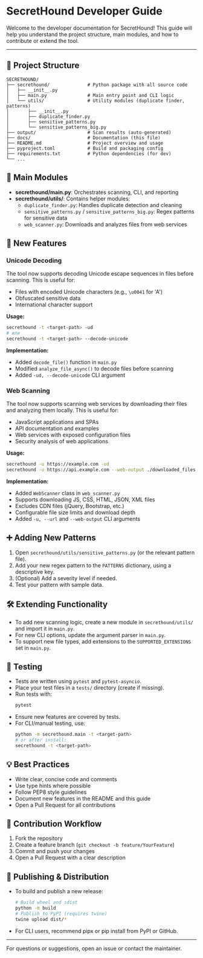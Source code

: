 # SecretHound Developer Guide

Welcome to the developer documentation for SecretHound! This guide will help you understand the project structure, main modules, and how to contribute or extend the tool.

---

## 📁 Project Structure

```
SECRETHOUND/
├── secrethound/              # Python package with all source code
│   ├── __init__.py
│   ├── main.py               # Main entry point and CLI logic
│   └── utils/                # Utility modules (duplicate finder, patterns)
│       ├── __init__.py
│       ├── duplicate_finder.py
│       ├── sensitive_patterns.py
│       └── sensitive_patterns_big.py
├── output/                   # Scan results (auto-generated)
├── docs/                     # Documentation (this file)
├── README.md                 # Project overview and usage
├── pyproject.toml            # Build and packaging config
├── requirements.txt          # Python dependencies (for dev)
└── ...
```

## 🧩 Main Modules

- **secrethound/main.py**: Orchestrates scanning, CLI, and reporting
- **secrethound/utils/**: Contains helper modules:
  - `duplicate_finder.py`: Handles duplicate detection and cleaning
  - `sensitive_patterns.py` / `sensitive_patterns_big.py`: Regex patterns for sensitive data
  - `web_scanner.py`: Downloads and analyzes files from web services

## 🔧 New Features

### Unicode Decoding
The tool now supports decoding Unicode escape sequences in files before scanning. This is useful for:
- Files with encoded Unicode characters (e.g., `\u0041` for 'A')
- Obfuscated sensitive data
- International character support

**Usage:**
```bash
secrethound -t <target-path> -ud
# или
secrethound -t <target-path> --decode-unicode
```

**Implementation:**
- Added `decode_file()` function in `main.py`
- Modified `analyze_file_async()` to decode files before scanning
- Added `-ud, --decode-unicode` CLI argument

### Web Scanning
The tool now supports scanning web services by downloading their files and analyzing them locally. This is useful for:
- JavaScript applications and SPAs
- API documentation and examples
- Web services with exposed configuration files
- Security analysis of web applications

**Usage:**
```bash
secrethound -u https://example.com -ud
secrethound -u https://api.example.com --web-output ./downloaded_files
```

**Implementation:**
- Added `WebScanner` class in `web_scanner.py`
- Supports downloading JS, CSS, HTML, JSON, XML files
- Excludes CDN files (jQuery, Bootstrap, etc.)
- Configurable file size limits and download depth
- Added `-u, --url` and `--web-output` CLI arguments

## ➕ Adding New Patterns

1. Open `secrethound/utils/sensitive_patterns.py` (or the relevant pattern file).
2. Add your new regex pattern to the `PATTERNS` dictionary, using a descriptive key.
3. (Optional) Add a severity level if needed.
4. Test your pattern with sample data.

## 🛠 Extending Functionality

- To add new scanning logic, create a new module in `secrethound/utils/` and import it in `main.py`.
- For new CLI options, update the argument parser in `main.py`.
- To support new file types, add extensions to the `SUPPORTED_EXTENSIONS` set in `main.py`.

## 🧪 Testing

- Tests are written using `pytest` and `pytest-asyncio`.
- Place your test files in a `tests/` directory (create if missing).
- Run tests with:
  ```bash
  pytest
  ```
- Ensure new features are covered by tests.
- For CLI/manual testing, use:
  ```bash
  python -m secrethound.main -t <target-path>
  # or after install:
  secrethound -t <target-path>
  ```

## 💡 Best Practices

- Write clear, concise code and comments
- Use type hints where possible
- Follow PEP8 style guidelines
- Document new features in the README and this guide
- Open a Pull Request for all contributions

## 🤝 Contribution Workflow

1. Fork the repository
2. Create a feature branch (`git checkout -b feature/YourFeature`)
3. Commit and push your changes
4. Open a Pull Request with a clear description

## 🚀 Publishing & Distribution

- To build and publish a new release:
  ```bash
  # Build wheel and sdist
  python -m build
  # Publish to PyPI (requires twine)
  twine upload dist/*
  ```
- For CLI users, recommend pipx or pip install from PyPI or GitHub.

---

For questions or suggestions, open an issue or contact the maintainer.
